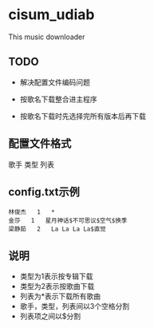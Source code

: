 cisum_udiab
===========

This music downloader

## TODO

* 解决配置文件编码问题

* 按歌名下载整合进主程序

* 按歌名下载时先选择完所有版本后再下载

## 配置文件格式

歌手   类型   列表

## config.txt示例

```
林俊杰   1   *
金莎   1   星月神话$不可思议$空气$换季
梁静茹   2   La La La La$直觉
```

## 说明

- 类型为1表示按专辑下载
- 类型为2表示按歌曲下载
- 列表为*表示下载所有歌曲
- 歌手，类型，列表间以3个空格分割
- 列表项之间以$分割

